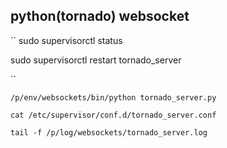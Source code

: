 ## python(tornado) websocket


``
sudo supervisorctl status

sudo supervisorctl restart tornado_server

``


``
/p/env/websockets/bin/python tornado_server.py
``


``
cat /etc/supervisor/conf.d/tornado_server.conf
``


``
tail -f /p/log/websockets/tornado_server.log
``


